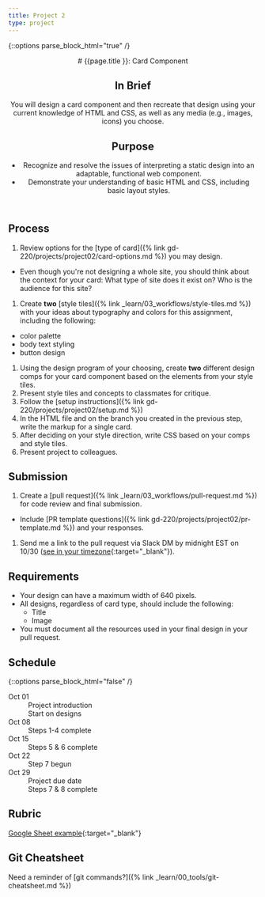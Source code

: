 ```yaml
---
title: Project 2
type: project
---
```


{::options parse_block_html="true" /}

<header>
# {{page.title }}: Card Component

## In Brief
You will design a card component and then recreate that design using your current knowledge of HTML and CSS, as well as any media (e.g., images, icons) you choose.

## Purpose
- Recognize and resolve the issues of interpreting a static design into an adaptable, functional web component.
- Demonstrate your understanding of basic HTML and CSS, including basic layout styles.
</header>

<section>

## Process
1. Review options for the [type of card]({% link gd-220/projects/project02/card-options.md %}) you may design.
  - Even though you're not designing a whole site, you should think about the context for your card: What type of site does it exist on? Who is the audience for this site?
1. Create **two** [style tiles]({% link _learn/03_workflows/style-tiles.md %}) with your ideas about typography and colors for this assignment, including the following:
  - color palette
  - body text styling
  - button design
1. Using the design program of your choosing, create **two** different design comps for your card component based on the elements from your style tiles.
1. Present style tiles and concepts to classmates for critique.
1. Follow the [setup instructions]({% link gd-220/projects/project02/setup.md %})
1. In the HTML file and on the branch you created in the previous step, write the markup for a single card.
1. After deciding on your style direction, write CSS based on your comps and style tiles.
1. Present project to colleagues.

## Submission
1. Create a [pull request]({% link _learn/03_workflows/pull-request.md %}) for code review and final submission.
  - Include [PR template questions]({% link gd-220/projects/project02/pr-template.md %}) and your responses.
1. Send me a link to the pull request via Slack DM by midnight EST on 10/30 ([see in your timezone](https://everytimezone.com/s/a2745de7){:target="_blank"}).

## Requirements
- Your design can have a maximum width of 640 pixels.
- All designs, regardless of card type, should include the following:
  - Title
  - Image
- You must document all the resources used in your final design in your pull request.

</section>

<aside>

## Schedule

{::options parse_block_html="false" /}
<dl>
<dt>Oct 01</dt>
<dd>Project introduction</dd>
<dd>Start on designs</dd>
<dt>Oct 08</dt>
<dd>Steps 1-4 complete</dd>
<dt>Oct 15</dt>
<dd>Steps 5 & 6 complete</dd>
<dt>Oct 22</dt>
<dd>Step 7 begun</dd>
<dt>Oct 29</dt>
<dd>Project due date</dd>
<dd>Steps 7 & 8 complete</dd>
</dl>

## Rubric
[Google Sheet example](https://docs.google.com/spreadsheets/d/e/2PACX-1vTwhxDx3oZco1CQLtyOhTPnaZ4aAIzSXt62AbhiQLHlvYesx649B08L1XfLbVoRkCenMPsAkfFy2MfW/pubhtml?gid=738604712&single=true){:target="_blank"}

## Git Cheatsheet
Need a reminder of [git commands?]({% link _learn/00_tools/git-cheatsheet.md %}) 

</aside>
